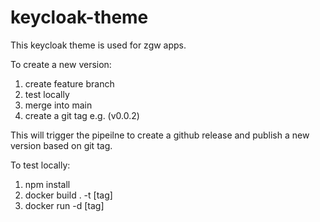 # keycloak-theme
This keycloak theme is used for zgw apps.

To create a new version:
1. create feature branch
2. test locally
3. merge into main
4. create a git tag e.g. (v0.0.2)


This will trigger the pipeilne to create a github release and publish a new version based on git tag.

To test locally:
1. npm install
2. docker build . -t [tag]
3. docker run -d [tag]
